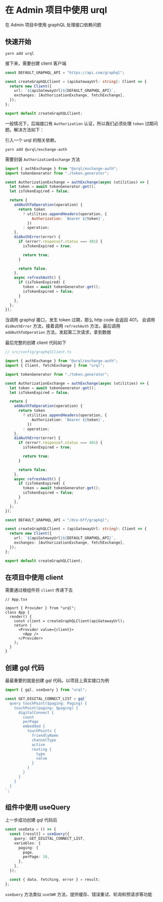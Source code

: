 # 在 Admin 项目中使用 urql

在 Admin 项目中使用 graphQL 处理接口依赖问题

## 快速开始

```shell
yarn add urql
```

接下来，需要创建 client 客户端

```ts
const DEFAULT_GRAPHQL_API = "https://api.com/graphql";

const createGraphQLClient = (apiGatewayUrl: string): Client => {
  return new Client({
    url: `${apiGatewayUrl}${DEFAULT_GRAPHQL_API}`,
    exchanges: [AuthorizationExchange, fetchExchange],
  });
};

export default createGraphQLClient;
```

一般情况下，后端接口有 `Authorization` 认证，所以我们必须处理 `token` 过期问题。解决方法如下：

引入一个 urql 的相关依赖，

```shell
yarn add @urql/exchange-auth
```

需要封装 `AuthorizationExchange` 方法

```js
import { authExchange } from "@urql/exchange-auth";
import tokenGenerator from "./token.generator";

const AuthorizationExchange = authExchange(async (utilities) => {
  let token = await tokenGenerator.get();
  let isTokenExpired = false;

  return {
    addAuthToOperation(operation) {
      return token
        ? utilities.appendHeaders(operation, {
            Authorization: `Bearer ${token}`,
          })
        : operation;
    },
    didAuthError(error) {
      if (error?.response?.status === 401) {
        isTokenExpired = true;

        return true;
      }

      return false;
    },
    async refreshAuth() {
      if (isTokenExpired) {
        token = await tokenGenerator.get();
        isTokenExpired = false;
      }
    },
  };
});
```

当调用 graphql 接口，发生 token 过期，那么 http code 会返回 401， 会调用 `didAuthError` 方法，接着调用 `refreshAuth` 方法，最后调用 `addAuthToOperation` 方法，发起第二次请求，拿到数据

最后完整的创建 client 代码如下

```ts
// src/config/graphqlClient.ts

import { authExchange } from "@urql/exchange-auth";
import { Client, fetchExchange } from "urql";

import tokenGenerator from "./token.generator";

const AuthorizationExchange = authExchange(async (utilities) => {
  let token = await tokenGenerator.get();
  let isTokenExpired = false;

  return {
    addAuthToOperation(operation) {
      return token
        ? utilities.appendHeaders(operation, {
            Authorization: `Bearer ${token}`,
          })
        : operation;
    },
    didAuthError(error) {
      if (error?.response?.status === 401) {
        isTokenExpired = true;

        return true;
      }

      return false;
    },
    async refreshAuth() {
      if (isTokenExpired) {
        token = await tokenGenerator.get();
        isTokenExpired = false;
      }
    },
  };
});

const DEFAULT_GRAPHQL_API = "/dce-bff/graphql";

const createGraphQLClient = (apiGatewayUrl: string): Client => {
  return new Client({
    url: `${apiGatewayUrl}${DEFAULT_GRAPHQL_API}`,
    exchanges: [AuthorizationExchange, fetchExchange],
  });
};

export default createGraphQLClient;
```

## 在项目中使用 client

需要通过根组件将 `client` 传递下去

```tsx
// App.tsx

import { Provider } from "urql";
class App {
  render() {
    const client = createGraphQLClient(apiGatewayUrl);
    return (
      <Provider value={client}>
        <App />
      </Provider>
    );
  }
}
```

## 创建 gql 代码

最最重要的就是创建 gql 代码。以项目上真实接口为例

```ts
import { gql, useQuery } from "urql";

const GET_DIGITAL_CONNECT_LIST = gql`
  query touchPoint($paging: Paging) {
    touchPoint(paging: $paging) {
      digitalConnect {
        count
        perPage
        embedded {
          touchPoints {
            friendlyName
            channelType
            active
            routing {
              type
              value
            }
          }
        }
      }
    }
  }
`;
```

## 组件中使用 useQuery

上一步成功创建 gql 代码后

```ts
const useData = () => {
  const [result] = useQuery({
    query: GET_DIGITAL_CONNECT_LIST,
    variables: {
      paging: {
        page,
        perPage: 10,
      },
    },
  });

  const { data, fetching, error } = result;
};
```

`useQuery` 方法类似 `useSWR` 方法，提供缓存、错误重试、轮询和预请求等功能
